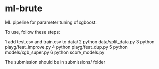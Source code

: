 # ml-brute

ML pipeline for parameter tuning of xgboost.

To use, follow these steps:

1  add test.csv and train.csv to data/
2  python data/split_data.py
3  python playg/feat_improve.py 
4  python playg/feat_dup.py
5  python models/xgb_super.py
6  python score_models.py

The submission should be in submissions/ folder
